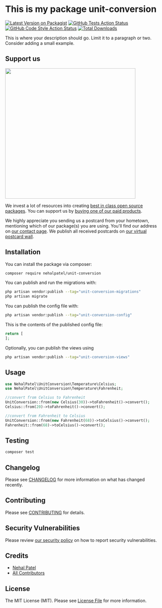 # This is my package unit-conversion

[![Latest Version on Packagist](https://img.shields.io/packagist/v/nehalpatel/unit-conversion.svg?style=flat-square)](https://packagist.org/packages/nehalpatel/unit-conversion)
[![GitHub Tests Action Status](https://img.shields.io/github/actions/workflow/status/nehalpatel/unit-conversion/run-tests.yml?branch=main&label=tests&style=flat-square)](https://github.com/nehalpatel/unit-conversion/actions?query=workflow%3Arun-tests+branch%3Amain)
[![GitHub Code Style Action Status](https://img.shields.io/github/actions/workflow/status/nehalpatel/unit-conversion/fix-php-code-style-issues.yml?branch=main&label=code%20style&style=flat-square)](https://github.com/nehalpatel/unit-conversion/actions?query=workflow%3A"Fix+PHP+code+style+issues"+branch%3Amain)
[![Total Downloads](https://img.shields.io/packagist/dt/nehalpatel/unit-conversion.svg?style=flat-square)](https://packagist.org/packages/nehalpatel/unit-conversion)

This is where your description should go. Limit it to a paragraph or two. Consider adding a small example.

## Support us

[<img src="https://github-ads.s3.eu-central-1.amazonaws.com/unit-conversion.jpg?t=1" width="419px" />](https://spatie.be/github-ad-click/unit-conversion)

We invest a lot of resources into creating [best in class open source packages](https://spatie.be/open-source). You can support us by [buying one of our paid products](https://spatie.be/open-source/support-us).

We highly appreciate you sending us a postcard from your hometown, mentioning which of our package(s) you are using. You'll find our address on [our contact page](https://spatie.be/about-us). We publish all received postcards on [our virtual postcard wall](https://spatie.be/open-source/postcards).

## Installation

You can install the package via composer:

```bash
composer require nehalpatel/unit-conversion
```

You can publish and run the migrations with:

```bash
php artisan vendor:publish --tag="unit-conversion-migrations"
php artisan migrate
```

You can publish the config file with:

```bash
php artisan vendor:publish --tag="unit-conversion-config"
```

This is the contents of the published config file:

```php
return [
];
```

Optionally, you can publish the views using

```bash
php artisan vendor:publish --tag="unit-conversion-views"
```

## Usage

```php
use NehalPatel\UnitConversion\Temperature\Celsius;
use NehalPatel\UnitConversion\Temperature\Fahrenheit;

//convert from Celsius to Fahrenheit
UnitConversion::from(new Celsius(30))->toFahrenheit()->convert();
Celsius::from(20)->toFahrenheit()->convert();

//convert from Fahrenheit to Celsius
UnitConversion::from(new Fahrenheit(68))->toCelsius()->convert();
Fahrenheit::from(68)->toCelsius()->convert();
```

## Testing

```bash
composer test
```

## Changelog

Please see [CHANGELOG](CHANGELOG.md) for more information on what has changed recently.

## Contributing

Please see [CONTRIBUTING](CONTRIBUTING.md) for details.

## Security Vulnerabilities

Please review [our security policy](../../security/policy) on how to report security vulnerabilities.

## Credits

- [Nehal Patel](https://github.com/NehalPatel)
- [All Contributors](../../contributors)

## License

The MIT License (MIT). Please see [License File](LICENSE.md) for more information.
